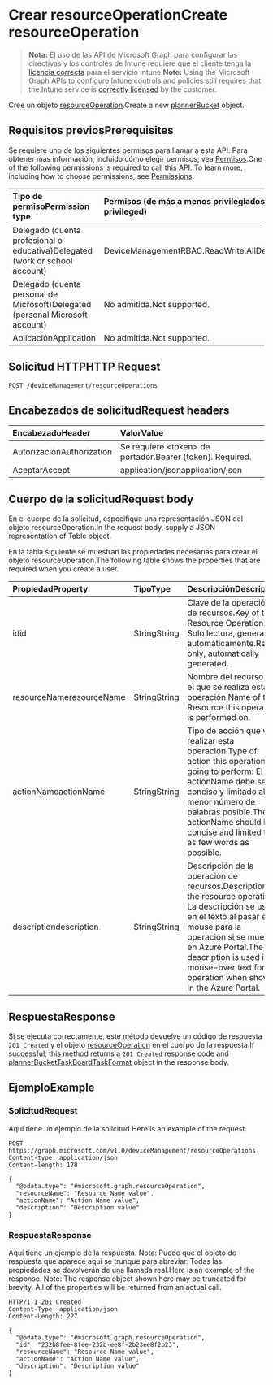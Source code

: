# <a name="create-resourceoperation"></a><span data-ttu-id="5ef62-101">Crear resourceOperation</span><span class="sxs-lookup"><span data-stu-id="5ef62-101">Create resourceOperation</span></span>

> <span data-ttu-id="5ef62-102">**Nota:** El uso de las API de Microsoft Graph para configurar las directivas y los controles de Intune requiere que el cliente tenga la [licencia correcta](https://go.microsoft.com/fwlink/?linkid=839381) para el servicio Intune.</span><span class="sxs-lookup"><span data-stu-id="5ef62-102">**Note:** Using the Microsoft Graph APIs to configure Intune controls and policies still requires that the Intune service is [correctly licensed](https://go.microsoft.com/fwlink/?linkid=839381) by the customer.</span></span>

<span data-ttu-id="5ef62-103">Cree un objeto [resourceOperation](../resources/intune_rbac_resourceoperation.md).</span><span class="sxs-lookup"><span data-stu-id="5ef62-103">Create a new [plannerBucket](../resources/intune_rbac_resourceoperation.md) object.</span></span>
## <a name="prerequisites"></a><span data-ttu-id="5ef62-104">Requisitos previos</span><span class="sxs-lookup"><span data-stu-id="5ef62-104">Prerequisites</span></span>
<span data-ttu-id="5ef62-p101">Se requiere uno de los siguientes permisos para llamar a esta API. Para obtener más información, incluido cómo elegir permisos, vea [Permisos](../../../concepts/permissions_reference.md).</span><span class="sxs-lookup"><span data-stu-id="5ef62-p101">One of the following permissions is required to call this API. To learn more, including how to choose permissions, see [Permissions](../../../concepts/permissions_reference.md).</span></span>

|<span data-ttu-id="5ef62-107">Tipo de permiso</span><span class="sxs-lookup"><span data-stu-id="5ef62-107">Permission type</span></span>|<span data-ttu-id="5ef62-108">Permisos (de más a menos privilegiados)</span><span class="sxs-lookup"><span data-stu-id="5ef62-108">Permissions (from least to most privileged)</span></span>|
|:---|:---|
|<span data-ttu-id="5ef62-109">Delegado (cuenta profesional o educativa)</span><span class="sxs-lookup"><span data-stu-id="5ef62-109">Delegated (work or school account)</span></span>|<span data-ttu-id="5ef62-110">DeviceManagementRBAC.ReadWrite.All</span><span class="sxs-lookup"><span data-stu-id="5ef62-110">DeviceManagementRBAC.ReadWrite.All</span></span>|
|<span data-ttu-id="5ef62-111">Delegado (cuenta personal de Microsoft)</span><span class="sxs-lookup"><span data-stu-id="5ef62-111">Delegated (personal Microsoft account)</span></span>|<span data-ttu-id="5ef62-112">No admitida.</span><span class="sxs-lookup"><span data-stu-id="5ef62-112">Not supported.</span></span>|
|<span data-ttu-id="5ef62-113">Aplicación</span><span class="sxs-lookup"><span data-stu-id="5ef62-113">Application</span></span>|<span data-ttu-id="5ef62-114">No admitida.</span><span class="sxs-lookup"><span data-stu-id="5ef62-114">Not supported.</span></span>|

## <a name="http-request"></a><span data-ttu-id="5ef62-115">Solicitud HTTP</span><span class="sxs-lookup"><span data-stu-id="5ef62-115">HTTP Request</span></span>
<!-- {
  "blockType": "ignored"
}
-->
``` http
POST /deviceManagement/resourceOperations
```

## <a name="request-headers"></a><span data-ttu-id="5ef62-116">Encabezados de solicitud</span><span class="sxs-lookup"><span data-stu-id="5ef62-116">Request headers</span></span>
|<span data-ttu-id="5ef62-117">Encabezado</span><span class="sxs-lookup"><span data-stu-id="5ef62-117">Header</span></span>|<span data-ttu-id="5ef62-118">Valor</span><span class="sxs-lookup"><span data-stu-id="5ef62-118">Value</span></span>|
|:---|:---|
|<span data-ttu-id="5ef62-119">Autorización</span><span class="sxs-lookup"><span data-stu-id="5ef62-119">Authorization</span></span>|<span data-ttu-id="5ef62-120">Se requiere &lt;token&gt; de portador.</span><span class="sxs-lookup"><span data-stu-id="5ef62-120">Bearer {token}. Required.</span></span>|
|<span data-ttu-id="5ef62-121">Aceptar</span><span class="sxs-lookup"><span data-stu-id="5ef62-121">Accept</span></span>|<span data-ttu-id="5ef62-122">application/json</span><span class="sxs-lookup"><span data-stu-id="5ef62-122">application/json</span></span>|

## <a name="request-body"></a><span data-ttu-id="5ef62-123">Cuerpo de la solicitud</span><span class="sxs-lookup"><span data-stu-id="5ef62-123">Request body</span></span>
<span data-ttu-id="5ef62-124">En el cuerpo de la solicitud, especifique una representación JSON del objeto resourceOperation.</span><span class="sxs-lookup"><span data-stu-id="5ef62-124">In the request body, supply a JSON representation of Table object.</span></span>

<span data-ttu-id="5ef62-125">En la tabla siguiente se muestran las propiedades necesarias para crear el objeto resourceOperation.</span><span class="sxs-lookup"><span data-stu-id="5ef62-125">The following table shows the properties that are required when you create a user.</span></span>

|<span data-ttu-id="5ef62-126">Propiedad</span><span class="sxs-lookup"><span data-stu-id="5ef62-126">Property</span></span>|<span data-ttu-id="5ef62-127">Tipo</span><span class="sxs-lookup"><span data-stu-id="5ef62-127">Type</span></span>|<span data-ttu-id="5ef62-128">Descripción</span><span class="sxs-lookup"><span data-stu-id="5ef62-128">Description</span></span>|
|:---|:---|:---|
|<span data-ttu-id="5ef62-129">id</span><span class="sxs-lookup"><span data-stu-id="5ef62-129">id</span></span>|<span data-ttu-id="5ef62-130">String</span><span class="sxs-lookup"><span data-stu-id="5ef62-130">String</span></span>|<span data-ttu-id="5ef62-131">Clave de la operación de recursos.</span><span class="sxs-lookup"><span data-stu-id="5ef62-131">Key of the Resource Operation.</span></span> <span data-ttu-id="5ef62-132">Solo lectura, generada automáticamente.</span><span class="sxs-lookup"><span data-stu-id="5ef62-132">Read-only, automatically generated.</span></span>|
|<span data-ttu-id="5ef62-133">resourceName</span><span class="sxs-lookup"><span data-stu-id="5ef62-133">resourceName</span></span>|<span data-ttu-id="5ef62-134">String</span><span class="sxs-lookup"><span data-stu-id="5ef62-134">String</span></span>|<span data-ttu-id="5ef62-135">Nombre del recurso en el que se realiza esta operación.</span><span class="sxs-lookup"><span data-stu-id="5ef62-135">Name of the Resource this operation is performed on.</span></span>|
|<span data-ttu-id="5ef62-136">actionName</span><span class="sxs-lookup"><span data-stu-id="5ef62-136">actionName</span></span>|<span data-ttu-id="5ef62-137">String</span><span class="sxs-lookup"><span data-stu-id="5ef62-137">String</span></span>|<span data-ttu-id="5ef62-138">Tipo de acción que va a realizar esta operación.</span><span class="sxs-lookup"><span data-stu-id="5ef62-138">Type of action this operation is going to perform.</span></span> <span data-ttu-id="5ef62-139">El actionName debe ser conciso y limitado al menor número de palabras posible.</span><span class="sxs-lookup"><span data-stu-id="5ef62-139">The actionName should be concise and limited to as few words as possible.</span></span>|
|<span data-ttu-id="5ef62-140">description</span><span class="sxs-lookup"><span data-stu-id="5ef62-140">description</span></span>|<span data-ttu-id="5ef62-141">String</span><span class="sxs-lookup"><span data-stu-id="5ef62-141">String</span></span>|<span data-ttu-id="5ef62-142">Descripción de la operación de recursos.</span><span class="sxs-lookup"><span data-stu-id="5ef62-142">Description of the resource operation.</span></span> <span data-ttu-id="5ef62-143">La descripción se usa en el texto al pasar el mouse para la operación si se muestra en Azure Portal.</span><span class="sxs-lookup"><span data-stu-id="5ef62-143">The description is used in mouse-over text for the operation when shown in the Azure Portal.</span></span>|



## <a name="response"></a><span data-ttu-id="5ef62-144">Respuesta</span><span class="sxs-lookup"><span data-stu-id="5ef62-144">Response</span></span>
<span data-ttu-id="5ef62-145">Si se ejecuta correctamente, este método devuelve un código de respuesta `201 Created` y el objeto [resourceOperation](../resources/intune_rbac_resourceoperation.md) en el cuerpo de la respuesta.</span><span class="sxs-lookup"><span data-stu-id="5ef62-145">If successful, this method returns a `201 Created` response code and [plannerBucketTaskBoardTaskFormat](../resources/intune_rbac_resourceoperation.md) object in the response body.</span></span>

## <a name="example"></a><span data-ttu-id="5ef62-146">Ejemplo</span><span class="sxs-lookup"><span data-stu-id="5ef62-146">Example</span></span>
### <a name="request"></a><span data-ttu-id="5ef62-147">Solicitud</span><span class="sxs-lookup"><span data-stu-id="5ef62-147">Request</span></span>
<span data-ttu-id="5ef62-148">Aquí tiene un ejemplo de la solicitud.</span><span class="sxs-lookup"><span data-stu-id="5ef62-148">Here is an example of the request.</span></span>
``` http
POST https://graph.microsoft.com/v1.0/deviceManagement/resourceOperations
Content-type: application/json
Content-length: 178

{
  "@odata.type": "#microsoft.graph.resourceOperation",
  "resourceName": "Resource Name value",
  "actionName": "Action Name value",
  "description": "Description value"
}
```

### <a name="response"></a><span data-ttu-id="5ef62-149">Respuesta</span><span class="sxs-lookup"><span data-stu-id="5ef62-149">Response</span></span>
<span data-ttu-id="5ef62-p105">Aquí tiene un ejemplo de la respuesta. Nota: Puede que el objeto de respuesta que aparece aquí se trunque para abreviar. Todas las propiedades se devolverán de una llamada real.</span><span class="sxs-lookup"><span data-stu-id="5ef62-p105">Here is an example of the response. Note: The response object shown here may be truncated for brevity. All of the properties will be returned from an actual call.</span></span>
``` http
HTTP/1.1 201 Created
Content-Type: application/json
Content-Length: 227

{
  "@odata.type": "#microsoft.graph.resourceOperation",
  "id": "232b8fee-8fee-232b-ee8f-2b23ee8f2b23",
  "resourceName": "Resource Name value",
  "actionName": "Action Name value",
  "description": "Description value"
}
```



